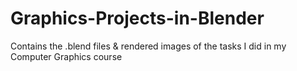 # Graphics-Projects-in-Blender
Contains the .blend files & rendered images of the tasks I did in my Computer Graphics course
